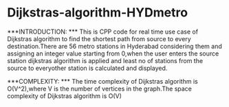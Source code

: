 # Dijkstras-algorithm-HYDmetro
***INTRODUCTION: ***
This is CPP code for real time use case of Dijkstras algorithm to find the shortest path from source to every destination.There are 56 metro stations in Hyderabad considering them and assigning an integer value starting from 0,when the user enters the source station dijkstras algorithm is applied and least no of stations from the source to everyother station is calculated and displayed.

***COMPLEXITY: ***
The time complexity of Dijkstras algorithm is O(V^2),where V is the number of vertices in the graph.The space complexity of Dijkstras algorithm is O(V)



